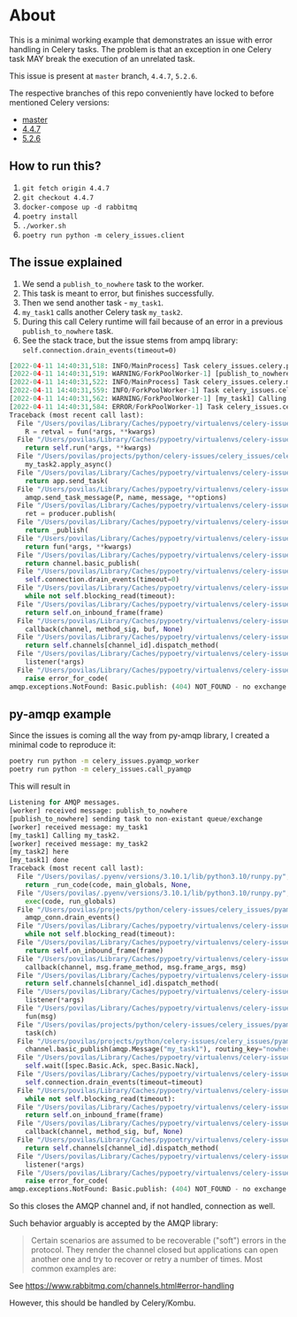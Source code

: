 # About

This is a minimal working example that demonstrates an issue with error handling in
Celery tasks.
The problem is that an exception in one Celery task MAY break the execution of an
unrelated task.

This issue is present at `master` branch, `4.4.7`, `5.2.6`.

The respective branches of this repo conveniently have locked to before mentioned
Celery versions:

* [master](https://github.com/povilasb/celery-issues)
* [4.4.7](https://github.com/povilasb/celery-issues/tree/4.4.7)
* [5.2.6](https://github.com/povilasb/celery-issues/tree/5.2.6)

## How to run this?

1. `git fetch origin 4.4.7`
2. `git checkout 4.4.7`
3. `docker-compose up -d rabbitmq`
4. `poetry install`
5. `./worker.sh`
6. `poetry run python -m celery_issues.client`

## The issue explained

1. We send a `publish_to_nowhere` task to the worker.
2. This task is meant to error, but finishes successfully.
3. Then we send another task - `my_task1`.
4. `my_task1` calls another Celery task `my_task2`.
5. During this call Celery runtime will fail because of an error in a previous
   `publish_to_nowhere` task.
6. See the stack trace, but the issue stems from ampq library: `self.connection.drain_events(timeout=0)`

```py
[2022-04-11 14:40:31,518: INFO/MainProcess] Task celery_issues.celery.publish_to_nowhere[360700bf-0bdc-4ad9-acb5-f4fbfc24305b] received
[2022-04-11 14:40:31,519: WARNING/ForkPoolWorker-1] [publish_to_nowhere] sending task to non-existant queue/exchange
[2022-04-11 14:40:31,522: INFO/MainProcess] Task celery_issues.celery.my_task1[315f254f-bc1a-4b31-acb3-150e7386872e] received
[2022-04-11 14:40:31,559: INFO/ForkPoolWorker-1] Task celery_issues.celery.publish_to_nowhere[360700bf-0bdc-4ad9-acb5-f4fbfc24305b] succeeded in 0.03977871598908678s: None
[2022-04-11 14:40:31,562: WARNING/ForkPoolWorker-1] [my_task1] Calling my_task2.
[2022-04-11 14:40:31,584: ERROR/ForkPoolWorker-1] Task celery_issues.celery.my_task1[315f254f-bc1a-4b31-acb3-150e7386872e] raised unexpected: NotFound(404, "NOT_FOUND - no exchange 'noqueue' in vhost '/'", (60, 40), 'Basic.publish')
Traceback (most recent call last):
  File "/Users/povilas/Library/Caches/pypoetry/virtualenvs/celery-issues-Q1iYfbHh-py3.10/lib/python3.10/site-packages/celery/app/trace.py", line 448, in trace_task
    R = retval = fun(*args, **kwargs)
  File "/Users/povilas/Library/Caches/pypoetry/virtualenvs/celery-issues-Q1iYfbHh-py3.10/lib/python3.10/site-packages/celery/app/trace.py", line 731, in __protected_call__
    return self.run(*args, **kwargs)
  File "/Users/povilas/projects/python/celery-issues/celery_issues/celery.py", line 15, in my_task1
    my_task2.apply_async()
  File "/Users/povilas/Library/Caches/pypoetry/virtualenvs/celery-issues-Q1iYfbHh-py3.10/lib/python3.10/site-packages/celery/app/task.py", line 574, in apply_async
    return app.send_task(
  File "/Users/povilas/Library/Caches/pypoetry/virtualenvs/celery-issues-Q1iYfbHh-py3.10/lib/python3.10/site-packages/celery/app/base.py", line 787, in send_task
    amqp.send_task_message(P, name, message, **options)
  File "/Users/povilas/Library/Caches/pypoetry/virtualenvs/celery-issues-Q1iYfbHh-py3.10/lib/python3.10/site-packages/celery/app/amqp.py", line 510, in send_task_message
    ret = producer.publish(
  File "/Users/povilas/Library/Caches/pypoetry/virtualenvs/celery-issues-Q1iYfbHh-py3.10/lib/python3.10/site-packages/kombu/messaging.py", line 177, in publish
    return _publish(
  File "/Users/povilas/Library/Caches/pypoetry/virtualenvs/celery-issues-Q1iYfbHh-py3.10/lib/python3.10/site-packages/kombu/connection.py", line 523, in _ensured
    return fun(*args, **kwargs)
  File "/Users/povilas/Library/Caches/pypoetry/virtualenvs/celery-issues-Q1iYfbHh-py3.10/lib/python3.10/site-packages/kombu/messaging.py", line 199, in _publish
    return channel.basic_publish(
  File "/Users/povilas/Library/Caches/pypoetry/virtualenvs/celery-issues-Q1iYfbHh-py3.10/lib/python3.10/site-packages/amqp/channel.py", line 1791, in _basic_publish
    self.connection.drain_events(timeout=0)
  File "/Users/povilas/Library/Caches/pypoetry/virtualenvs/celery-issues-Q1iYfbHh-py3.10/lib/python3.10/site-packages/amqp/connection.py", line 525, in drain_events
    while not self.blocking_read(timeout):
  File "/Users/povilas/Library/Caches/pypoetry/virtualenvs/celery-issues-Q1iYfbHh-py3.10/lib/python3.10/site-packages/amqp/connection.py", line 531, in blocking_read
    return self.on_inbound_frame(frame)
  File "/Users/povilas/Library/Caches/pypoetry/virtualenvs/celery-issues-Q1iYfbHh-py3.10/lib/python3.10/site-packages/amqp/method_framing.py", line 53, in on_frame
    callback(channel, method_sig, buf, None)
  File "/Users/povilas/Library/Caches/pypoetry/virtualenvs/celery-issues-Q1iYfbHh-py3.10/lib/python3.10/site-packages/amqp/connection.py", line 537, in on_inbound_method
    return self.channels[channel_id].dispatch_method(
  File "/Users/povilas/Library/Caches/pypoetry/virtualenvs/celery-issues-Q1iYfbHh-py3.10/lib/python3.10/site-packages/amqp/abstract_channel.py", line 156, in dispatch_method
    listener(*args)
  File "/Users/povilas/Library/Caches/pypoetry/virtualenvs/celery-issues-Q1iYfbHh-py3.10/lib/python3.10/site-packages/amqp/channel.py", line 293, in _on_close
    raise error_for_code(
amqp.exceptions.NotFound: Basic.publish: (404) NOT_FOUND - no exchange 'noqueue' in vhost '/'
```

## py-amqp example

Since the issues is coming all the way from py-amqp library, I created a minimal code
to reproduce it:

```sh
poetry run python -m celery_issues.pyamqp_worker
poetry run python -m celery_issues.call_pyamqp
```

This will result in

```py
Listening for AMQP messages.
[worker] received message: publish_to_nowhere
[publish_to_nowhere] sending task to non-existant queue/exchange
[worker] received message: my_task1
[my_task1] Calling my_task2.
[worker] received message: my_task2
[my_task2] here
[my_task1] done
Traceback (most recent call last):
  File "/Users/povilas/.pyenv/versions/3.10.1/lib/python3.10/runpy.py", line 196, in _run_module_as_main
    return _run_code(code, main_globals, None,
  File "/Users/povilas/.pyenv/versions/3.10.1/lib/python3.10/runpy.py", line 86, in _run_code
    exec(code, run_globals)
  File "/Users/povilas/projects/python/celery-issues/celery_issues/pyamqp_worker.py", line 42, in <module>
    amqp_conn.drain_events()
  File "/Users/povilas/Library/Caches/pypoetry/virtualenvs/celery-issues-Q1iYfbHh-py3.10/lib/python3.10/site-packages/amqp/connection.py", line 529, in drain_events
    while not self.blocking_read(timeout):
  File "/Users/povilas/Library/Caches/pypoetry/virtualenvs/celery-issues-Q1iYfbHh-py3.10/lib/python3.10/site-packages/amqp/connection.py", line 541, in blocking_read
    return self.on_inbound_frame(frame)
  File "/Users/povilas/Library/Caches/pypoetry/virtualenvs/celery-issues-Q1iYfbHh-py3.10/lib/python3.10/site-packages/amqp/method_framing.py", line 77, in on_frame
    callback(channel, msg.frame_method, msg.frame_args, msg)
  File "/Users/povilas/Library/Caches/pypoetry/virtualenvs/celery-issues-Q1iYfbHh-py3.10/lib/python3.10/site-packages/amqp/connection.py", line 549, in on_inbound_method
    return self.channels[channel_id].dispatch_method(
  File "/Users/povilas/Library/Caches/pypoetry/virtualenvs/celery-issues-Q1iYfbHh-py3.10/lib/python3.10/site-packages/amqp/abstract_channel.py", line 157, in dispatch_method
    listener(*args)
  File "/Users/povilas/Library/Caches/pypoetry/virtualenvs/celery-issues-Q1iYfbHh-py3.10/lib/python3.10/site-packages/amqp/channel.py", line 1630, in _on_basic_deliver
    fun(msg)
  File "/Users/povilas/projects/python/celery-issues/celery_issues/pyamqp_worker.py", line 34, in on_message
    task(ch)
  File "/Users/povilas/projects/python/celery-issues/celery_issues/pyamqp_worker.py", line 6, in publish_to_nowhere
    channel.basic_publish(amqp.Message("my_task1"), routing_key="nowhere", exchange="nowhere")
  File "/Users/povilas/Library/Caches/pypoetry/virtualenvs/celery-issues-Q1iYfbHh-py3.10/lib/python3.10/site-packages/amqp/channel.py", line 1821, in basic_publish_confirm
    self.wait([spec.Basic.Ack, spec.Basic.Nack],
  File "/Users/povilas/Library/Caches/pypoetry/virtualenvs/celery-issues-Q1iYfbHh-py3.10/lib/python3.10/site-packages/amqp/abstract_channel.py", line 99, in wait
    self.connection.drain_events(timeout=timeout)
  File "/Users/povilas/Library/Caches/pypoetry/virtualenvs/celery-issues-Q1iYfbHh-py3.10/lib/python3.10/site-packages/amqp/connection.py", line 529, in drain_events
    while not self.blocking_read(timeout):
  File "/Users/povilas/Library/Caches/pypoetry/virtualenvs/celery-issues-Q1iYfbHh-py3.10/lib/python3.10/site-packages/amqp/connection.py", line 541, in blocking_read
    return self.on_inbound_frame(frame)
  File "/Users/povilas/Library/Caches/pypoetry/virtualenvs/celery-issues-Q1iYfbHh-py3.10/lib/python3.10/site-packages/amqp/method_framing.py", line 53, in on_frame
    callback(channel, method_sig, buf, None)
  File "/Users/povilas/Library/Caches/pypoetry/virtualenvs/celery-issues-Q1iYfbHh-py3.10/lib/python3.10/site-packages/amqp/connection.py", line 549, in on_inbound_method
    return self.channels[channel_id].dispatch_method(
  File "/Users/povilas/Library/Caches/pypoetry/virtualenvs/celery-issues-Q1iYfbHh-py3.10/lib/python3.10/site-packages/amqp/abstract_channel.py", line 157, in dispatch_method
    listener(*args)
  File "/Users/povilas/Library/Caches/pypoetry/virtualenvs/celery-issues-Q1iYfbHh-py3.10/lib/python3.10/site-packages/amqp/channel.py", line 294, in _on_close
    raise error_for_code(
amqp.exceptions.NotFound: Basic.publish: (404) NOT_FOUND - no exchange 'nowhere' in vhost '/'
```

So this closes the AMQP channel and, if not handled, connection as well.

Such behavior arguably is accepted by the AMQP library:

> Certain scenarios are assumed to be recoverable ("soft") errors in the protocol. They render the channel closed but applications can open another one and try to recover or retry a number of times. Most common examples are:

See <https://www.rabbitmq.com/channels.html#error-handling>

However, this should be handled by Celery/Kombu.
